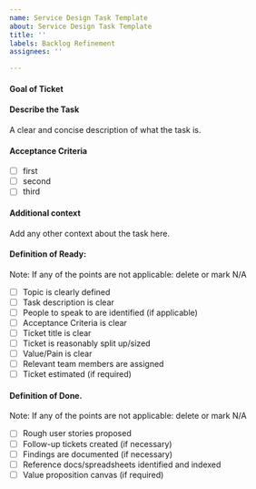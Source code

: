 ```yaml
---
name: Service Design Task Template
about: Service Design Task Template
title: ''
labels: Backlog Refinement
assignees: ''

---
```


#### Goal of Ticket

#### Describe the Task

A clear and concise description of what the task is.

#### Acceptance Criteria

- [ ] first
- [ ] second
- [ ] third

#### Additional context

Add any other context about the task here.

#### Definition of Ready:

Note: If any of the points are not applicable: delete or mark N/A

- [ ] Topic is clearly defined
- [ ] Task description is clear
- [ ] People to speak to are identified (if applicable)
- [ ] Acceptance Criteria is clear
- [ ] Ticket title is clear
- [ ] Ticket is reasonably split up/sized
- [ ] Value/Pain is clear
- [ ] Relevant team members are assigned
- [ ] Ticket estimated (if required)

#### Definition of Done.

Note: If any of the points are not applicable: delete or mark N/A

- [ ] Rough user stories proposed
- [ ] Follow-up tickets created (if necessary)
- [ ] Findings are documented (if necessary)
- [ ] Reference docs/spreadsheets identified and indexed
- [ ] Value proposition canvas (if required)
